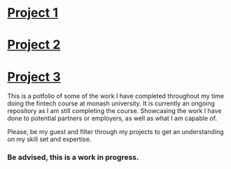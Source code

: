 # [Project 1](https://github.com/tiantran87/fintechproject1)

# [Project 2](https://github.com/tiantran87/fintechproject1)

# [Project 3](https://github.com/TribThapa/NFTs)


This is a potfolio of some of the work I have completed throughout my time doing the fintech course at monash university. It is currently an ongoing repository as I am still completing the course. Showcasing the work I have done to potential partners or employers, as well as what I am capable of.

Please, be my guest and filter through my projects to get an understanding on my skill set and expertise.

### Be advised, this is a work in progress.
